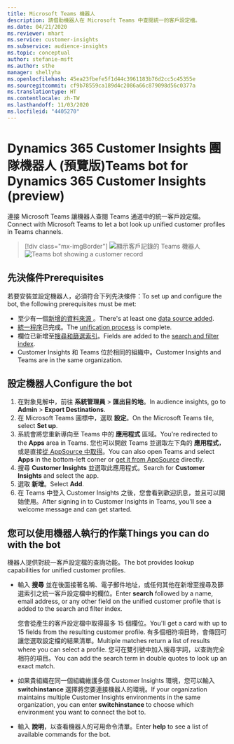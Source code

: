 ```yaml
---
title: Microsoft Teams 機器人
description: 請借助機器人在 Microsoft Teams 中查閱統一的客戶設定檔。
ms.date: 04/21/2020
ms.reviewer: mhart
ms.service: customer-insights
ms.subservice: audience-insights
ms.topic: conceptual
author: stefanie-msft
ms.author: sthe
manager: shellyha
ms.openlocfilehash: 45ea23fbefe5f1d44c3961183b76d2cc5c45355e
ms.sourcegitcommit: cf9b78559ca189d4c2086a66c879098d56c0377a
ms.translationtype: HT
ms.contentlocale: zh-TW
ms.lasthandoff: 11/03/2020
ms.locfileid: "4405270"
---
```

# <a name="teams-bot-for-dynamics-365-customer-insights-preview"></a><span data-ttu-id="9f977-103">Dynamics 365 Customer Insights 團隊機器人 (預覽版)</span><span class="sxs-lookup"><span data-stu-id="9f977-103">Teams bot for Dynamics 365 Customer Insights (preview)</span></span>

<span data-ttu-id="9f977-104">連接 Microsoft Teams 讓機器人查閱 Teams 通道中的統一客戶設定檔。</span><span class="sxs-lookup"><span data-stu-id="9f977-104">Connect with Microsoft Teams to let a bot look up unified customer profiles in Teams channels.</span></span>

> [!div class="mx-imgBorder"]
> <span data-ttu-id="9f977-105">![顯示客戶記錄的 Teams 機器人](media/teams-bot.png "顯示客戶記錄的 Teams 機器人")</span><span class="sxs-lookup"><span data-stu-id="9f977-105">![Teams bot showing a customer record](media/teams-bot.png "Teams bot showing a customer record")</span></span>

## <a name="prerequisites"></a><span data-ttu-id="9f977-106">先決條件</span><span class="sxs-lookup"><span data-stu-id="9f977-106">Prerequisites</span></span>

<span data-ttu-id="9f977-107">若要安裝並設定機器人，必須符合下列先決條件：</span><span class="sxs-lookup"><span data-stu-id="9f977-107">To set up and configure the bot, the following prerequisites must be met:</span></span>

- <span data-ttu-id="9f977-108">至少有一個[新增的資料來源 ](data-sources.md)。</span><span class="sxs-lookup"><span data-stu-id="9f977-108">There's at least one [data source added](data-sources.md).</span></span>
- <span data-ttu-id="9f977-109">[統一程序](data-unification.md)已完成。</span><span class="sxs-lookup"><span data-stu-id="9f977-109">The [unification process](data-unification.md) is complete.</span></span>
- <span data-ttu-id="9f977-110">欄位已新增至[搜尋和篩選索引](search-filter-index.md)。</span><span class="sxs-lookup"><span data-stu-id="9f977-110">Fields are added to the [search and filter index](search-filter-index.md).</span></span>
- <span data-ttu-id="9f977-111">Customer Insights 和 Teams 位於相同的組織中。</span><span class="sxs-lookup"><span data-stu-id="9f977-111">Customer Insights and Teams are in the same organization.</span></span>

## <a name="configure-the-bot"></a><span data-ttu-id="9f977-112">設定機器人</span><span class="sxs-lookup"><span data-stu-id="9f977-112">Configure the bot</span></span>

1. <span data-ttu-id="9f977-113">在對象見解中，前往 **系統管理員** > **匯出目的地**。</span><span class="sxs-lookup"><span data-stu-id="9f977-113">In audience insights, go to **Admin** > **Export Destinations**.</span></span>
1. <span data-ttu-id="9f977-114">在 Microsoft Teams 圖標中，選取 **設定**。</span><span class="sxs-lookup"><span data-stu-id="9f977-114">On the Microsoft Teams tile, select **Set up**.</span></span>
1. <span data-ttu-id="9f977-115">系統會將您重新導向至 Teams 中的 **應用程式** 區域。</span><span class="sxs-lookup"><span data-stu-id="9f977-115">You're redirected to the **Apps** area in Teams.</span></span> <span data-ttu-id="9f977-116">您也可以開啟 Teams 並選取左下角的 **應用程式**，或是直接[從 AppSource 中取得](https://go.microsoft.com/fwlink/?linkid=2124104)。</span><span class="sxs-lookup"><span data-stu-id="9f977-116">You can also open Teams and select **Apps** in the bottom-left corner or [get it from AppSource](https://go.microsoft.com/fwlink/?linkid=2124104) directly.</span></span>
1. <span data-ttu-id="9f977-117">搜尋 **Customer Insights** 並選取此應用程式。</span><span class="sxs-lookup"><span data-stu-id="9f977-117">Search for **Customer Insights** and select the app.</span></span>
1. <span data-ttu-id="9f977-118">選取 **新增**。</span><span class="sxs-lookup"><span data-stu-id="9f977-118">Select **Add**.</span></span>
1. <span data-ttu-id="9f977-119">在 Teams 中登入 Customer Insights 之後，您會看到歡迎訊息，並且可以開始使用。</span><span class="sxs-lookup"><span data-stu-id="9f977-119">After signing in to Customer Insights in Teams, you'll see a welcome message and can get started.</span></span>

## <a name="things-you-can-do-with-the-bot"></a><span data-ttu-id="9f977-120">您可以使用機器人執行的作業</span><span class="sxs-lookup"><span data-stu-id="9f977-120">Things you can do with the bot</span></span>

<span data-ttu-id="9f977-121">機器人提供對統一客戶設定檔的查詢功能。</span><span class="sxs-lookup"><span data-stu-id="9f977-121">The bot provides lookup capabilities for unified customer profiles.</span></span>

- <span data-ttu-id="9f977-122">輸入 **搜尋** 並在後面接著名稱、電子郵件地址，或任何其他在新增至搜尋及篩選索引之統一客戶設定檔中的欄位。</span><span class="sxs-lookup"><span data-stu-id="9f977-122">Enter **search** followed by a name, email address, or any other field on the unified customer profile that is added to the search and filter index.</span></span>

  <span data-ttu-id="9f977-123">您會從產生的客戶設定檔中取得最多 15 個欄位。</span><span class="sxs-lookup"><span data-stu-id="9f977-123">You'll get a card with up to 15 fields from the resulting customer profile.</span></span> <span data-ttu-id="9f977-124">有多個相符項目時，會傳回可讓您選取設定檔的結果清單。</span><span class="sxs-lookup"><span data-stu-id="9f977-124">Multiple matches return a list of results where you can select a profile.</span></span> <span data-ttu-id="9f977-125">您可在雙引號中加入搜尋字詞，以查詢完全相符的項目。</span><span class="sxs-lookup"><span data-stu-id="9f977-125">You can add the search term in double quotes to look up an exact match.</span></span>

- <span data-ttu-id="9f977-126">如果貴組織在同一個組織維護多個 Customer Insights 環境，您可以輸入 **switchinstance** 選擇將您要連接機器人的環境。</span><span class="sxs-lookup"><span data-stu-id="9f977-126">If your organization maintains multiple Customer Insights environments in the same organization, you can enter **switchinstance** to choose which environment you want to connect the bot to.</span></span>

- <span data-ttu-id="9f977-127">輸入 **說明**，以查看機器人的可用命令清單。</span><span class="sxs-lookup"><span data-stu-id="9f977-127">Enter **help** to see a list of available commands for the bot.</span></span>  
